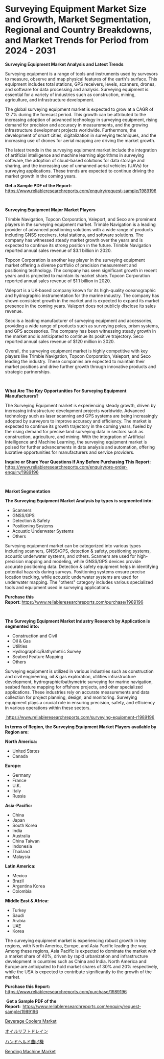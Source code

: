 <p><h1>Surveying Equipment Market Size and Growth, Market Segmentation, Regional and Country Breakdowns, and Market Trends for Period from 2024 -  2031</h1></p><p><strong>Surveying Equipment Market Analysis and Latest Trends</strong></p>
<p><p>Surveying equipment is a range of tools and instruments used by surveyors to measure, observe and map physical features of the earth's surface. This equipment includes total stations, GPS receivers, levels, scanners, drones, and software for data processing and analysis. Surveying equipment is essential for a variety of industries such as construction, mining, agriculture, and infrastructure development.</p><p>The global surveying equipment market is expected to grow at a CAGR of 12.7% during the forecast period. This growth can be attributed to the increasing adoption of advanced technology in surveying equipment, rising demand for precision and accuracy in measurements, and the growing infrastructure development projects worldwide. Furthermore, the development of smart cities, digitalization in surveying techniques, and the increasing use of drones for aerial mapping are driving the market growth.</p><p>The latest trends in the surveying equipment market include the integration of artificial intelligence and machine learning algorithms in surveying software, the adoption of cloud-based solutions for data storage and sharing, and the increasing use of unmanned aerial vehicles (UAVs) for surveying applications. These trends are expected to continue driving the market growth in the coming years.</p></p>
<p><strong>Get a Sample PDF of the Report:&nbsp;</strong> <a href="https://www.reliableresearchreports.com/enquiry/request-sample/1989196">https://www.reliableresearchreports.com/enquiry/request-sample/1989196</a></p>
<p>&nbsp;</p>
<p><strong>Surveying Equipment Major Market Players</strong></p>
<p><p>Trimble Navigation, Topcon Corporation, Valeport, and Seco are prominent players in the surveying equipment market. Trimble Navigation is a leading provider of advanced positioning solutions with a wide range of products including GNSS receivers, total stations, and software solutions. The company has witnessed steady market growth over the years and is expected to continue its strong position in the future. Trimble Navigation reported annual sales revenue of $3.1 billion in 2020.</p><p>Topcon Corporation is another key player in the surveying equipment market offering a diverse portfolio of precision measurement and positioning technology. The company has seen significant growth in recent years and is projected to maintain its market share. Topcon Corporation reported annual sales revenue of $1.1 billion in 2020.</p><p>Valeport is a UK-based company known for its high-quality oceanographic and hydrographic instrumentation for the marine industry. The company has shown consistent growth in the market and is expected to expand its market presence in the coming years. Valeport does not publicly disclose its sales revenue.</p><p>Seco is a leading manufacturer of surveying equipment and accessories, providing a wide range of products such as surveying poles, prism systems, and GPS accessories. The company has been witnessing steady growth in the market and is anticipated to continue its positive trajectory. Seco reported annual sales revenue of $120 million in 2020.</p><p>Overall, the surveying equipment market is highly competitive with key players like Trimble Navigation, Topcon Corporation, Valeport, and Seco leading the industry. These companies are expected to maintain their market positions and drive further growth through innovative products and strategic partnerships.</p></p>
<p>&nbsp;</p>
<p><strong>What Are The Key Opportunities For Surveying Equipment Manufacturers?</strong></p>
<p><p>The Surveying Equipment market is experiencing steady growth, driven by increasing infrastructure development projects worldwide. Advanced technology such as laser scanning and GPS systems are being increasingly adopted by surveyors to improve accuracy and efficiency. The market is expected to continue its growth trajectory in the coming years, fueled by the rising demand for precise land surveying data in sectors such as construction, agriculture, and mining. With the integration of Artificial Intelligence and Machine Learning, the surveying equipment market is poised for further advancements in data analysis and automation, offering lucrative opportunities for manufacturers and service providers.</p></p>
<p><strong>Inquire or Share Your Questions If Any Before Purchasing This Report:</strong> <a href="https://www.reliableresearchreports.com/enquiry/pre-order-enquiry/1989196">https://www.reliableresearchreports.com/enquiry/pre-order-enquiry/1989196</a></p>
<p>&nbsp;</p>
<p><strong>Market Segmentation</strong></p>
<p><strong>The Surveying Equipment Market Analysis by types is segmented into:</strong></p>
<p><ul><li>Scanners</li><li>GNSS/GPS</li><li>Detection & Safety</li><li>Positioning Systems</li><li>Acoustic Underwater Systems</li><li>Others</li></ul></p>
<p><p>Surveying equipment market can be categorized into various types including scanners, GNSS/GPS, detection & safety, positioning systems, acoustic underwater systems, and others. Scanners are used for high-precision mapping and modeling, while GNSS/GPS devices provide accurate positioning data. Detection & safety equipment helps in identifying potential hazards during surveys. Positioning systems ensure precise location tracking, while acoustic underwater systems are used for underwater mapping. The "others" category includes various specialized tools and equipment used in surveying applications.</p></p>
<p><strong>Purchase this Report:&nbsp;</strong><a href="https://www.reliableresearchreports.com/purchase/1989196">https://www.reliableresearchreports.com/purchase/1989196</a></p>
<p>&nbsp;</p>
<p><strong>The Surveying Equipment Market Industry Research by Application is segmented into:</strong></p>
<p><ul><li>Construction and Civil</li><li>Oil & Gas</li><li>Utilities</li><li>Hydrographic/Bathymetric Survey</li><li>Seabed Feature Mapping</li><li>Others</li></ul></p>
<p><p>Surveying equipment is utilized in various industries such as construction and civil engineering, oil & gas exploration, utilities infrastructure development, hydrographic/bathymetric surveying for marine navigation, seabed feature mapping for offshore projects, and other specialized applications. These industries rely on accurate measurements and data collection for project planning, design, and monitoring. Surveying equipment plays a crucial role in ensuring precision, safety, and efficiency in various operations within these sectors.</p></p>
<p><a href="https://www.reliableresearchreports.com/surveying-equipment-r1989196">&nbsp;https://www.reliableresearchreports.com/surveying-equipment-r1989196</a></p>
<p><strong>In terms of Region, the Surveying Equipment Market Players available by Region are:</strong></p>
<p>
    <p> <strong> North America: </strong>
        <ul>
            <li>United States</li>
            <li>Canada</li>
        </ul>
        </p> 
    <p> <strong> Europe: </strong>
        <ul>
            <li>Germany</li>
            <li>France</li>
            <li>U.K.</li>
            <li>Italy</li>
            <li>Russia</li>
        </ul>
        </p> 
    <p> <strong> Asia-Pacific: </strong>
        <ul>
            <li>China</li>
            <li>Japan</li>
            <li>South Korea</li>
            <li>India</li>
            <li>Australia</li>
            <li>China Taiwan</li>
            <li>Indonesia</li>
            <li>Thailand</li>
            <li>Malaysia</li>
        </ul>
        </p> 
    <p> <strong> Latin America: </strong>
        <ul>
            <li>Mexico</li>
            <li>Brazil</li>
            <li>Argentina Korea</li>
            <li>Colombia</li>
        </ul>
        </p> 
    <p> <strong> Middle East & Africa: </strong>
        <ul>
            <li>Turkey</li>
            <li>Saudi</li>
            <li>Arabia</li>
            <li>UAE</li>
            <li>Korea</li>
        </ul>
    </p>
    </p>
<p><p>The surveying equipment market is experiencing robust growth in key regions, with North America, Europe, and Asia Pacific leading the way. Among these regions, Asia Pacific is expected to dominate the market with a market share of 40%, driven by rapid urbanization and infrastructure development in countries such as China and India. North America and Europe are anticipated to hold market shares of 30% and 20% respectively, while the USA is expected to contribute significantly to the growth of the market.</p></p>
<p><strong>Purchase this Report: </strong><a href="https://www.reliableresearchreports.com/purchase/1989196">https://www.reliableresearchreports.com/purchase/1989196</a></p>
<p>&nbsp;<strong>Get a Sample PDF of the Report:&nbsp;&nbsp;</strong><a href="https://www.reliableresearchreports.com/enquiry/request-sample/1989196">https://www.reliableresearchreports.com/enquiry/request-sample/1989196</a></p>
<p><strong></strong></p>
<p><p><a href="https://github.com/mancsybtousav/Market-Research-Report-List-2/blob/main/beverage-coolers-market.md">Beverage Coolers Market</a></p><p><a href="https://github.com/KaydenJohns1964/Market-Research-Report-List-1/blob/main/954489233935.md">オイルリフトドレイン</a></p><p><a href="https://github.com/marbadji/Market-Research-Report-List-1/blob/main/739875833934.md">ハンドヘルド曲げ機</a></p><p><a href="https://github.com/josesg55/Market-Research-Report-List-2/blob/main/bending-machine-market.md">Bending Machine Market</a></p></p>